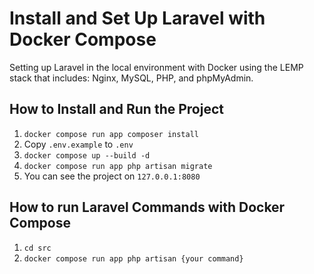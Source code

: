 # Install and Set Up Laravel with Docker Compose

Setting up Laravel in the local environment with Docker using the LEMP stack that includes: Nginx, MySQL, PHP, and phpMyAdmin.

## How to Install and Run the Project

1. ``` docker compose run app composer install ```
2. Copy ```.env.example``` to ```.env```
3. ```docker compose up --build -d```
4. ```docker compose run app php artisan migrate```
5. You can see the project on ```127.0.0.1:8080```


## How to run Laravel Commands with Docker Compose

1. ```cd src```
2. ```docker compose run app php artisan {your command}``` 
